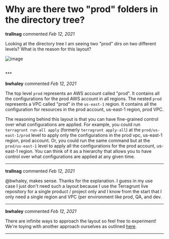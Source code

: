 # Why are there two "prod" folders in the directory tree?

**trallnag** commented *Feb 12, 2021*

Looking at the directory tree I am seeing two "prod" dirs on two different levels? What is the reason for this layout?

![image](https://user-images.githubusercontent.com/24834206/107766951-8e6a7300-6d34-11eb-8da5-b90881cd73e5.png)

<br />
***


**bwhaley** commented *Feb 12, 2021*

The top level `prod` represents an AWS account called "prod". It contains all the configurations for the prod AWS account in all regions. The nested `prod` represents a VPC called "prod" in the `us-east-1` region. It contains all the configuration for resources in the prod account, us-east-1 region, prod VPC.

The reasoning behind this layout is that you can have fine-grained control over what configurations are applied. For example, you could run `terragrunt run-all apply` (formerly `terragrunt apply-all`) at the `prod/us-east-1/prod` level to apply only the configurations in the prod vpc, us-east-1 region, prod account. Or, you could run the same command but at the `prod/us-east-1` level to apply all the configurations for the prod account, us-east-1 region. You can think of it as a hierarchy that allows you to have control over what configurations are applied at any given time.
***

**trallnag** commented *Feb 12, 2021*

@bwhaley, makes sense. Thanks for the explanation. I guess in my use case I just don't need such a layout because I use the Terragrunt live repository for a single product / project only and I know from the start that I only need a single region and VPC (per environment like prod, QA, and dev.
***

**bwhaley** commented *Feb 12, 2021*

There are infinite ways to approach the layout so feel free to experiment! We're toying with another approach ourselves as outlined [here](https://github.com/gruntwork-io/terragrunt/issues/1451#issuecomment-737155756). 
***


